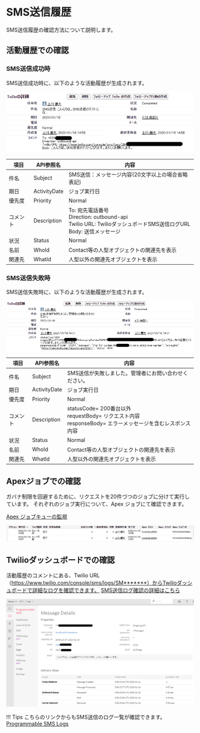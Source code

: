 # SMS送信履歴

SMS送信履歴の確認方法について説明します。

## 活動履歴での確認

### SMS送信成功時

SMS送信成功時に、以下のような活動履歴が生成されます。

![SMS送信成功時活動履歴](img/smsLogs/smsLogSuccess.png)

|  項目  | API参照名 |  内容  |
| ---- | ---- | ---- |
|  件名  |  Subject  |  SMS送信：メッセージ内容(20文字以上の場合省略表記)  |
|  期日  |  ActivityDate  |  ジョブ実行日  |
|  優先度  |  Priority  |  Normal  |
|  コメント  |  Description  |To: 宛先電話番号 <br> Direction: outbound-api <br> Twilio URL: TwilioダッシュボードSMS送信ログURL <br> Body: 送信メッセージ |
|  状況  |  Status  |  Normal  |
|  名前  |  WhoId  |  Contact等の人型オブジェクトの関連先を表示  |
|  関連先  |  WhatId  | 人型以外の関連先オブジェクトを表示 |

### SMS送信失敗時

SMS送信失敗時に、以下のような活動履歴が生成されます。

![SMS送信失敗時活動履歴](img/smsLogs/smsLogError.png)

|  項目  | API参照名 |  内容  |
| ---- | ---- | ---- |
|  件名  |  Subject  |  SMS送信が失敗しました。管理者にお問い合わせください。  |
|  期日  |  ActivityDate  |  ジョブ実行日  |
|  優先度  |  Priority  |  Normal  |
|  コメント  |  Description  |statusCode= 200番台以外 <br> requestBody= リクエスト内容 <br> responseBody= エラーメッセージを含むレスポンス内容 |
|  状況  |  Status  |  Normal  |
|  名前  |  WhoId  |  Contact等の人型オブジェクトの関連先を表示  |
|  関連先  |  WhatId  | 人型以外の関連先オブジェクトを表示 |

## Apexジョブでの確認

ガバナ制限を回避するために、リクエストを20件づつのジョブに分けて実行しています。
それぞれのジョブ実行について、Apex ジョブにて確認できます。

[Apex ジョブキューの監視](https://help.salesforce.com/articleView?err=1&id=code_apex_job.htm&type=5)

![Apexジョブ](img/smsLogs/apexJob.png)

## Twilioダッシュボードでの確認

活動履歴のコメントにある、Twilio URL（https://www.twilio.com/console/sms/logs/SM*******）からTwilioダッシュボードで詳細なログを確認できます。
[SMS送信ログ確認の詳細はこちら](https://jp.twilio.com/docs/sms/debugging-tools#explore-your-message-logs)

![SMS送信ログ](img/smsLogs/smsLogs.png)

!!! Tips
    こちらのリンクからもSMS送信のログ一覧が確認できます。[Programmable SMS Logs](https://www.twilio.com/console/sms/logs)

